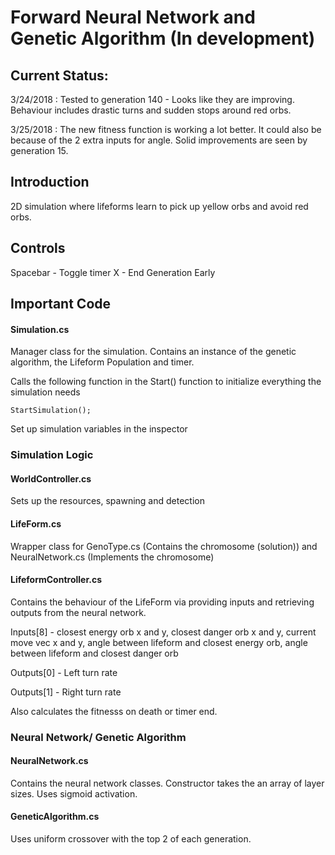 # Forward Neural Network and Genetic Algorithm (In development)

## Current Status: 

3/24/2018 : Tested to generation 140 - Looks like they are improving. Behaviour includes drastic turns and sudden stops around red orbs. 

3/25/2018 : The new fitness function is working a lot better. It could also be because of the 2 extra inputs for angle. Solid improvements are seen by generation 15. 

## Introduction

2D simulation where lifeforms learn to pick up yellow orbs and avoid red orbs.

## Controls

Spacebar - Toggle timer
X - End Generation Early

## Important Code

#### Simulation.cs

Manager class for the simulation. Contains an instance of the genetic algorithm, the Lifeform Population and timer. 

Calls the following function in the Start() function to initialize everything the simulation needs
```
StartSimulation();

```
Set up simulation variables in the inspector


### Simulation Logic

#### WorldController.cs

Sets up the resources, spawning and detection

#### LifeForm.cs

Wrapper class for GenoType.cs (Contains the chromosome (solution)) and NeuralNetwork.cs (Implements the chromosome)

#### LifeformController.cs

Contains the behaviour of the LifeForm via providing inputs and retrieving outputs from the neural network. 

Inputs[8] - closest energy orb x and y, closest danger orb x and y, current move vec x and y, angle between lifeform and closest energy orb, angle between lifeform and closest danger orb

Outputs[0] - Left turn rate

Outputs[1] - Right turn rate

Also calculates the fitnesss on death or timer end. 

### Neural Network/ Genetic Algorithm

#### NeuralNetwork.cs

Contains the neural network classes. Constructor takes the an array of layer sizes. Uses sigmoid activation.

#### GeneticAlgorithm.cs

Uses uniform crossover with the top 2 of each generation.

